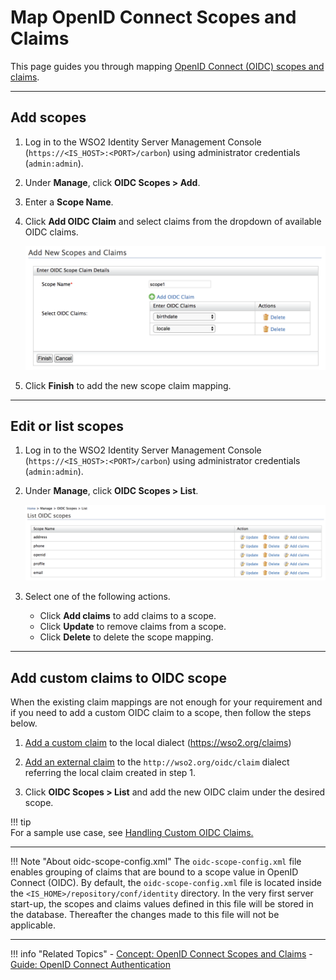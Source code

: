 # Map OpenID Connect Scopes and Claims

This page guides you through mapping [OpenID Connect (OIDC) scopes and claims](../../../references/concepts/authentication/scopes-claims). 

-----
## Add scopes

1. Log in to the WSO2 Identity Server Management Console (`https://<IS_HOST>:<PORT>/carbon`) using administrator credentials (`admin:admin`). 

2. Under **Manage**, click **OIDC Scopes > Add**. 

3. Enter a **Scope Name**. 

4. Click **Add OIDC Claim** and select claims from the dropdown of available OIDC claims.

    ![add-oidc-scope](../../assets/img/guides/add-oidc-scope.png)

5. Click **Finish** to add the new scope claim mapping.

-----

## Edit or list scopes

1. Log in to the WSO2 Identity Server Management Console (`https://<IS_HOST>:<PORT>/carbon`) using administrator credentials (`admin:admin`). 

2. Under **Manage**, click **OIDC Scopes > List**. 

    ![oidc-scope-list](../../assets/img/guides/oidc-scope-list.png)

3.  Select one of the following actions.

    - Click **Add claims** to add claims to a scope.
    - Click **Update** to remove claims from a scope. 
    - Click **Delete** to delete the scope mapping. 
    
----

## Add custom claims to OIDC scope

When the existing claim mappings are not enough for your requirement and if you need to add a custom OIDC claim to a scope, then follow the steps below.

1. [Add a custom claim](../../../guides/dialects/add-claim-mapping/#add-local-claim) to the local dialect (https://wso2.org/claims)
2. [Add an external claim](../../../guides/dialects/add-claim-mapping/#add-external-claim) to the `http://wso2.org/oidc/claim` dialect referring the local claim created in step 1. 

3. Click **OIDC Scopes > List** and add the new OIDC claim under the desired scope. 

!!! tip     
    For a sample use case, see [Handling Custom OIDC Claims.](https://medium.com/identity-beyond-borders/handling-custom-claims-with-openid-connect-in-wso2-identity-server-56d3b6e4319b)

-----  

!!! Note "About oidc-scope-config.xml"
    The `oidc-scope-config.xml` file enables grouping of claims that are bound to a scope value in OpenID Connect (OIDC). 
    By default, the `oidc-scope-config.xml` file is located inside the `<IS_HOME>/repository/conf/identity` directory. 
    In the very first server start-up, the scopes and claims values defined in this file will be stored in the database. 
    Thereafter the changes made to this file will not be applicable.

----

!!! info "Related Topics"
    - [Concept: OpenID Connect Scopes and Claims](../../../references/concepts/authentication/scopes-claims)
    - [Guide: OpenID Connect Authentication](../webapp-oidc)
